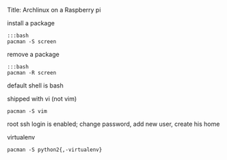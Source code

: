 Title: Archlinux on a Raspberry pi

install a package

    :::bash
    pacman -S screen

remove a package

    :::bash
    pacman -R screen

default shell is bash

shipped with vi (not vim)

    pacman -S vim

root ssh login is enabled; change password, add new user, create his home

virtualenv

    pacman -S python2{,-virtualenv}
